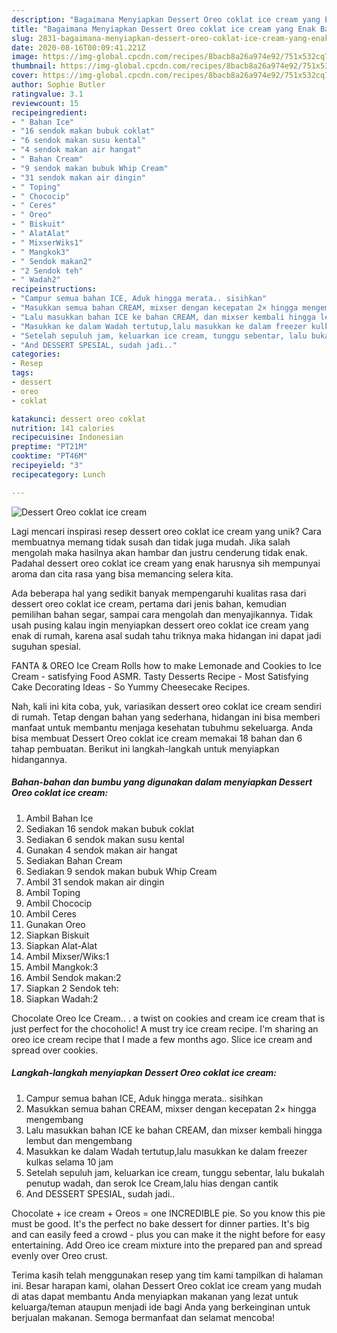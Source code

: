 ```yaml
---
description: "Bagaimana Menyiapkan Dessert Oreo coklat ice cream yang Enak Banget"
title: "Bagaimana Menyiapkan Dessert Oreo coklat ice cream yang Enak Banget"
slug: 2831-bagaimana-menyiapkan-dessert-oreo-coklat-ice-cream-yang-enak-banget
date: 2020-08-16T00:09:41.221Z
image: https://img-global.cpcdn.com/recipes/8bacb8a26a974e92/751x532cq70/dessert-oreo-coklat-ice-cream-foto-resep-utama.jpg
thumbnail: https://img-global.cpcdn.com/recipes/8bacb8a26a974e92/751x532cq70/dessert-oreo-coklat-ice-cream-foto-resep-utama.jpg
cover: https://img-global.cpcdn.com/recipes/8bacb8a26a974e92/751x532cq70/dessert-oreo-coklat-ice-cream-foto-resep-utama.jpg
author: Sophie Butler
ratingvalue: 3.1
reviewcount: 15
recipeingredient:
- " Bahan Ice"
- "16 sendok makan bubuk coklat"
- "6 sendok makan susu kental"
- "4 sendok makan air hangat"
- " Bahan Cream"
- "9 sendok makan bubuk Whip Cream"
- "31 sendok makan air dingin"
- " Toping"
- " Chococip"
- " Ceres"
- " Oreo"
- " Biskuit"
- " AlatAlat"
- " MixserWiks1"
- " Mangkok3"
- " Sendok makan2"
- "2 Sendok teh"
- " Wadah2"
recipeinstructions:
- "Campur semua bahan ICE, Aduk hingga merata.. sisihkan"
- "Masukkan semua bahan CREAM, mixser dengan kecepatan 2× hingga mengembang"
- "Lalu masukkan bahan ICE ke bahan CREAM, dan mixser kembali hingga lembut dan mengembang"
- "Masukkan ke dalam Wadah tertutup,lalu masukkan ke dalam freezer kulkas selama 10 jam"
- "Setelah sepuluh jam, keluarkan ice cream, tunggu sebentar, lalu bukalah penutup wadah, dan serok Ice Cream,lalu hias dengan cantik"
- "And DESSERT SPESIAL, sudah jadi.."
categories:
- Resep
tags:
- dessert
- oreo
- coklat

katakunci: dessert oreo coklat 
nutrition: 141 calories
recipecuisine: Indonesian
preptime: "PT21M"
cooktime: "PT46M"
recipeyield: "3"
recipecategory: Lunch

---
```



![Dessert Oreo coklat ice cream](https://img-global.cpcdn.com/recipes/8bacb8a26a974e92/751x532cq70/dessert-oreo-coklat-ice-cream-foto-resep-utama.jpg)

Lagi mencari inspirasi resep dessert oreo coklat ice cream yang unik? Cara membuatnya memang tidak susah dan tidak juga mudah. Jika salah mengolah maka hasilnya akan hambar dan justru cenderung tidak enak. Padahal dessert oreo coklat ice cream yang enak harusnya sih mempunyai aroma dan cita rasa yang bisa memancing selera kita.

Ada beberapa hal yang sedikit banyak mempengaruhi kualitas rasa dari dessert oreo coklat ice cream, pertama dari jenis bahan, kemudian pemilihan bahan segar, sampai cara mengolah dan menyajikannya. Tidak usah pusing kalau ingin menyiapkan dessert oreo coklat ice cream yang enak di rumah, karena asal sudah tahu triknya maka hidangan ini dapat jadi suguhan spesial.

FANTA &amp; OREO Ice Cream Rolls how to make Lemonade and Cookies to Ice Cream - satisfying Food ASMR. Tasty Desserts Recipe - Most Satisfying Cake Decorating Ideas - So Yummy Cheesecake Recipes.


Nah, kali ini kita coba, yuk, variasikan dessert oreo coklat ice cream sendiri di rumah. Tetap dengan bahan yang sederhana, hidangan ini bisa memberi manfaat untuk membantu menjaga kesehatan tubuhmu sekeluarga. Anda bisa membuat Dessert Oreo coklat ice cream memakai 18 bahan dan 6 tahap pembuatan. Berikut ini langkah-langkah untuk menyiapkan hidangannya.

<!--inarticleads1-->

##### Bahan-bahan dan bumbu yang digunakan dalam menyiapkan Dessert Oreo coklat ice cream:

1. Ambil  Bahan Ice
1. Sediakan 16 sendok makan bubuk coklat
1. Sediakan 6 sendok makan susu kental
1. Gunakan 4 sendok makan air hangat
1. Sediakan  Bahan Cream
1. Sediakan 9 sendok makan bubuk Whip Cream
1. Ambil 31 sendok makan air dingin
1. Ambil  Toping
1. Ambil  Chococip
1. Ambil  Ceres
1. Gunakan  Oreo
1. Siapkan  Biskuit
1. Siapkan  Alat-Alat
1. Ambil  Mixser/Wiks:1
1. Ambil  Mangkok:3
1. Ambil  Sendok makan:2
1. Siapkan 2 Sendok teh:
1. Siapkan  Wadah:2


Chocolate Oreo Ice Cream.. . a twist on cookies and cream ice cream that is just perfect for the chocoholic! A must try ice cream recipe. I&#39;m sharing an oreo ice cream recipe that I made a few months ago. Slice ice cream and spread over cookies. 

<!--inarticleads2-->

##### Langkah-langkah menyiapkan Dessert Oreo coklat ice cream:

1. Campur semua bahan ICE, Aduk hingga merata.. sisihkan
1. Masukkan semua bahan CREAM, mixser dengan kecepatan 2× hingga mengembang
1. Lalu masukkan bahan ICE ke bahan CREAM, dan mixser kembali hingga lembut dan mengembang
1. Masukkan ke dalam Wadah tertutup,lalu masukkan ke dalam freezer kulkas selama 10 jam
1. Setelah sepuluh jam, keluarkan ice cream, tunggu sebentar, lalu bukalah penutup wadah, dan serok Ice Cream,lalu hias dengan cantik
1. And DESSERT SPESIAL, sudah jadi..


Chocolate + ice cream + Oreos = one INCREDIBLE pie. So you know this pie must be good. It&#39;s the perfect no bake dessert for dinner parties. It&#39;s big and can easily feed a crowd - plus you can make it the night before for easy entertaining. Add Oreo ice cream mixture into the prepared pan and spread evenly over Oreo crust. 

Terima kasih telah menggunakan resep yang tim kami tampilkan di halaman ini. Besar harapan kami, olahan Dessert Oreo coklat ice cream yang mudah di atas dapat membantu Anda menyiapkan makanan yang lezat untuk keluarga/teman ataupun menjadi ide bagi Anda yang berkeinginan untuk berjualan makanan. Semoga bermanfaat dan selamat mencoba!
